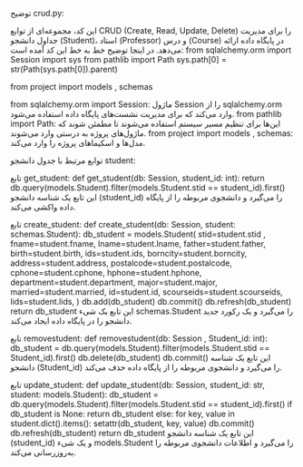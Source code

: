 توضیح crud.py:

این کد، مجموعه‌ای از توابع CRUD (Create, Read, Update, Delete) را برای مدیریت جداول دانشجو (Student)، استاد (Professor) و درس (Course) در پایگاه داده ارائه می‌دهد. در اینجا توضیح خط به خط این کد آمده است:
from sqlalchemy.orm import Session
import sys
from pathlib import Path
sys.path[0] = str(Path(sys.path[0]).parent)

from project import models , schemas

from sqlalchemy.orm import Session: ماژول Session را از sqlalchemy.orm وارد می‌کند که برای مدیریت نشست‌های پایگاه داده استفاده می‌شود.
from pathlib import Path: این‌ها برای تنظیم مسیر سیستم استفاده می‌شوند تا مطمئن شوند که ماژول‌های پروژه به درستی وارد می‌شوند.
from project import models , schemas: مدل‌ها و اسکیماهای پروژه را وارد می‌کند.

توابع مرتبط با جدول دانشجو student:

تابع get_student:
def get_student(db: Session, student_id: int):
    return db.query(models.Student).filter(models.Student.stid == student_id).first()
این تابع یک شناسه دانشجو (student_id) را می‌گیرد و دانشجوی مربوطه را از پایگاه داده واکشی می‌کند.

تابع create_student:
def create_student(db: Session, student: schemas.Student):
    db_student = models.Student(
        stid=student.stid ,
        fname=student.fname,
        lname=student.lname,
        father=student.father,
        birth=student.birth,
        ids=student.ids,
        borncity=student.borncity,
        address=student.address,
        postalcode=student.postalcode,
        cphone=student.cphone,
        hphone=student.hphone,
        department=student.department,
        major=student.major,
        married=student.married,
        id=student.id,
        scourseids=student.scourseids,
        lids=student.lids,
    )
    db.add(db_student)
    db.commit()
    db.refresh(db_student)
    return db_student
این تابع یک شیء schemas.Student را می‌گیرد و یک رکورد جدید دانشجو را در پایگاه داده ایجاد می‌کند.

تابع removestudent:
def removestudent(db: Session , Student_id: int):
    db_student = db.query(models.Student).filter(models.Student.stid == Student_id).first()
    db.delete(db_student)
    db.commit()
این تابع یک شناسه دانشجو (Student_id) را می‌گیرد و دانشجوی مربوطه را از پایگاه داده حذف می‌کند.

تابع update_student:
def update_student(db: Session, student_id: str, student: models.Student):
    db_student = db.query(models.Student).filter(models.Student.stid == student_id).first()
    if db_student is None:
        return db_student
    else:
        for key, value in student.dict().items():
            setattr(db_student, key, value)
        db.commit()
        db.refresh(db_student)
        return db_student
این تابع یک شناسه دانشجو (student_id) و یک شیء models.Student را می‌گیرد و اطلاعات دانشجوی مربوطه را به‌روزرسانی می‌کند.